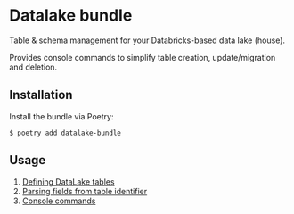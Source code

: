 # Datalake bundle

Table & schema management for your Databricks-based data lake (house).

Provides console commands to simplify table creation, update/migration and deletion.

## Installation

Install the bundle via Poetry:

```
$ poetry add datalake-bundle
```

## Usage

1. [Defining DataLake tables](docs/tables.md)
1. [Parsing fields from table identifier](docs/parsing-fields.md)
1. [Console commands](docs/console-commands.md)
